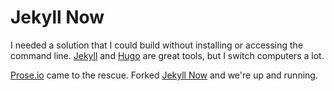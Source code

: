# Jekyll Now

I needed a solution that I could build without installing or accessing the command line. [Jekyll](https://github.com/jekyll/jekyll) and [Hugo](https://github.com/spf13/hugo) are great tools, but I switch computers a lot. 

[Prose.io](http://prose.io) came to the rescue. Forked [Jekyll Now](https://github.com/barryclark/jekyll-now) and we're up and running.
